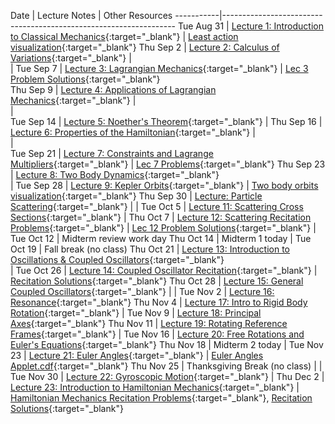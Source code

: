 Date       | Lecture Notes | Other Resources
-----------|------------------------------------------------------------------
Tue Aug 31 | [Lecture 1: Introduction to Classical Mechanics](https://drive.google.com/file/d/1FAw0VdfQPtSlW_jpxXzfrCcpBDuKORc5/view?usp=sharing){:target="_blank"} | [Least action visualization](applets/trajectory/trajectory.html){:target="_blank"}
Thu Sep 2  | [Lecture 2: Calculus of Variations](https://drive.google.com/file/d/14lMWSSh4UyErq7UsUkJFEQBOcoSflFMw/view?usp=sharing){:target="_blank"} |  
  | 
Tue Sep 7 | [Lecture 3: Lagrangian Mechanics](https://drive.google.com/file/d/1PaygsWuT-YGerVNnXY2mj-cdFbUSCUaA/view?usp=sharing){:target="_blank"}  | [Lec 3 Problem Solutions](https://drive.google.com/file/d/1Z4pwidEalJNJfdyn0jYjUljyD6ItNRC0/view?usp=sharing){:target="_blank"}  
Thu Sep 9 | [Lecture 4: Applications of Lagrangian Mechanics](https://drive.google.com/file/d/1x5u88Zb3DmV6zTik20qrXeUNyXnqHLXZ/view?usp=sharing){:target="_blank"}   |  
 |  
Tue Sep 14 | [Lecture 5: Noether's Theorem](https://drive.google.com/file/d/1AjlJ-_K5A7hbj89QOUyCXjdN-W0z3xDg/view?usp=sharing){:target="_blank"}  | 
Thu Sep 16 | [Lecture 6: Properties of the Hamiltonian](https://drive.google.com/file/d/1u23mcNgAo1qcLz7UEZxTC5F2v1EqpteD/view?usp=sharing){:target="_blank"}   |  
 |  
Tue Sep 21 | [Lecture 7: Constraints and Lagrange Multipliers](https://drive.google.com/file/d/1OdOEY2N6kYpCpgXZnnjPnPornS_SQ2dR/view?usp=sharing){:target="_blank"}    | [Lec 7 Problems](https://drive.google.com/file/d/1eR6hXfbMzdgS9heqURQkFST45V-CF9F2/view?usp=sharing){:target="_blank"}
Thu Sep 23 | [Lecture 8: Two Body Dynamics](https://drive.google.com/file/d/1c2IjMWWaJk5qmjCmwnrZMm8UwH10eL9E/view?usp=sharing){:target="_blank"}   
  | 
Tue Sep 28 | [Lecture 9: Kepler Orbits](https://drive.google.com/file/d/18jSFhwbln1E4IDPZsrc5zumHmmPXg71a/view?usp=sharing){:target="_blank"}   | [Two body orbits visualization](https://demonstrations.wolfram.com/TheCelestialTwoBodyProblem/){:target="_blank"}
Thu Sep 30 | [Lecture: Particle Scattering](https://drive.google.com/file/d/1iu1n-bcMciixKcmXrl9voEFPrny2Q3B4/view?usp=sharing){:target="_blank"}   |
  | 
Tue Oct 5 | [Lecture 11: Scattering Cross Sections](https://drive.google.com/file/d/1BoStK99WG0IwldGRW1yP696q9LyNZr9-/view?usp=sharing){:target="_blank"}  |
Thu Oct 7 | [Lecture 12: Scattering Recitation Problems](https://drive.google.com/file/d/1DKl_w1Fu3IbWQdd1x7NQ_KfuH46qsHx3/view?usp=sharing){:target="_blank"}  | [Lec 12 Problem Solutions](https://drive.google.com/file/d/1_wGpHhtFBV0d7Cj5CNufZlNQ29cPuoTg/view?usp=sharing){:target="_blank"} 
  | 
Tue Oct 12 | Midterm review work day
Thu Oct 14 | Midterm 1 today
  | 
Tue Oct 19 | Fall break (no class)
Thu Oct 21 | [Lecture 13: Introduction to Oscillations & Coupled Oscillators](https://drive.google.com/file/d/1lY_DuRlk5lTgqFXtDFgk4AUqBWJefCY4/view?usp=sharing){:target="_blank"}   
  | 
Tue Oct 26 | [Lecture 14: Coupled Oscillator Recitation](https://drive.google.com/file/d/1N0lZpfhs_VLWLCNY1sNPKVets3fLhVEQ/view?usp=sharing){:target="_blank"}  | [Recitation Solutions](https://drive.google.com/file/d/1l4PJPgw_GzMrQ9VRqhxnBrZBK5HVy3YP/view?usp=sharing){:target="_blank"}
Thu Oct 28 | [Lecture 15: General Coupled Oscillators](https://drive.google.com/file/d/16mde4iOEQCU-6s3Y6VZq5Q0U7cb2DvMH/view?usp=sharing){:target="_blank"}   | 
 |
Tue Nov 2 | [Lecture 16: Resonance](https://drive.google.com/file/d/1JEBsPF9jRUlIgrOaOAHPNJZep95IzgpM/view?usp=sharing){:target="_blank"}
Thu Nov 4 | [Lecture 17: Intro to Rigid Body Rotation](https://drive.google.com/file/d/1AsI0U9o4C0bxBJG_FxgFhkY50WffTRTn/view?usp=sharing){:target="_blank"}
 |
Tue Nov 9 | [Lecture 18: Principal Axes](https://drive.google.com/file/d/1Vo7ryLYV3LKzQLflugc5UFlODRr5uTwM/view?usp=sharing){:target="_blank"}
Thu Nov 11 | [Lecture 19: Rotating Reference Frames](https://drive.google.com/file/d/13AyHeFM-jO1kROwTfViGI_kS3xSAW82c/view?usp=sharing){:target="_blank"}
 | 
Tue Nov 16 | [Lecture 20: Free Rotations and Euler's Equations](https://drive.google.com/file/d/10cU6Gd5A7QYkK2jPmNl5a2J345oV8avl/view?usp=sharing){:target="_blank"}
Thu Nov 18 | Midterm 2 today
 | 
Tue Nov 23 | [Lecture 21: Euler Angles](https://drive.google.com/file/d/10qRZhjdBi_m85hRAmSMrA57AOL-Obepr/view?usp=sharing){:target="_blank"} | [Euler Angles Applet.cdf](https://drive.google.com/file/d/16PEIJYUU4MIZ7vFTByw1lNVSel5k3lCQ/view?usp=sharing){:target="_blank"}
Thu Nov 25 | Thanksgiving Break (no class) | 
 | 
Tue Nov 30 | [Lecture 22: Gyroscopic Motion](https://drive.google.com/file/d/11-jYl9Tcv16yuJ_Klwq6UTWGsg8dzFNa/view?usp=sharing){:target="_blank"} | 
Thu Dec 2 | [Lecture 23: Introduction to Hamiltonian Mechanics](https://drive.google.com/file/d/111MHsMnt69Y__JGj_2AYDuVMcGLSIGLi/view?usp=sharing){:target="_blank"} | [Hamiltonian Mechanics Recitation Problems](https://drive.google.com/file/d/17rpJNEjjvHMKcP7pxo5OBEJLSsSbiXYz/view?usp=sharing){:target="_blank"}, [Recitation Solutions](https://drive.google.com/file/d/17kcpy-075sHeRHZFcWCUhcOkMxmWHBfN/view?usp=sharing){:target="_blank"}




